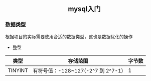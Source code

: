 ## <center>mysql入门</center>

### 数据类型
根据项目的实际需要使用合适的数据类型，这也是数据优化的操作

- 整型

|类型|存储范围|字节数|  
|----|----|----|  
|TINYINT|有符号值：-128~127(-2^7 到 2^7-1)|1|